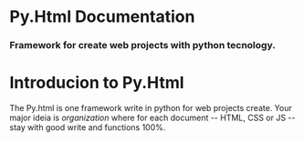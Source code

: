 # Py.Html Documentation 
### Framework for create web projects with python tecnology.

# Introducion to Py.Html
The Py.html is one framework write in python for web projects create. Your major ideia is *organization* where for each document -- HTML, CSS or JS -- stay with good write and functions 100%. 
<!--stackedit_data:
eyJoaXN0b3J5IjpbMTQyMzY0NTNdfQ==
-->